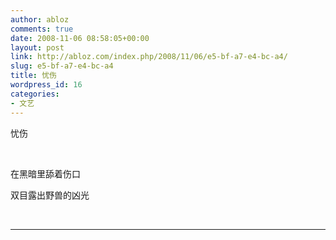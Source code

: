 ```yaml
---
author: abloz
comments: true
date: 2008-11-06 08:58:05+00:00
layout: post
link: http://abloz.com/index.php/2008/11/06/e5-bf-a7-e4-bc-a4/
slug: e5-bf-a7-e4-bc-a4
title: 忧伤
wordpress_id: 16
categories:
- 文艺
---
```


忧伤




 




在黑暗里舔着伤口




双目露出野兽的凶光




 

  
  



* * *



